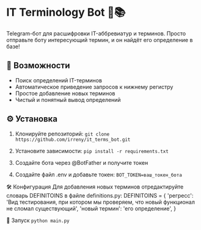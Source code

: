 # IT Terminology Bot 🤖📚

Telegram-бот для расшифровки IT-аббревиатур и терминов. Просто отправьте боту интересующий термин, и он найдёт его определение в базе!

## 📌 Возможности
- Поиск определений IT-терминов
- Автоматическое приведение запросов к нижнему регистру
- Простое добавление новых терминов
- Чистый и понятный вывод определений

## ⚙️ Установка
1. Клонируйте репозиторий:
   ```git clone https://github.com/irreny/it_terms_bot.git```

2. Установите зависимости:
   ```pip install -r requirements.txt```

3. Создайте бота через @BotFather и получите токен

4. Создайте файл .env и добавьте токен:
   ```BOT_TOKEN=ваш_токен_бота```

🛠 Конфигурация
Для добавления новых терминов отредактируйте словарь DEFINITOINS в файле definitions.py:
DEFINITOINS = {
    'регресс': 'Вид тестирования, при котором мы проверяем, что новый функционал не сломал существующий',
    'новый термин': 'его определение',
}

🚀 Запуск
```python main.py```